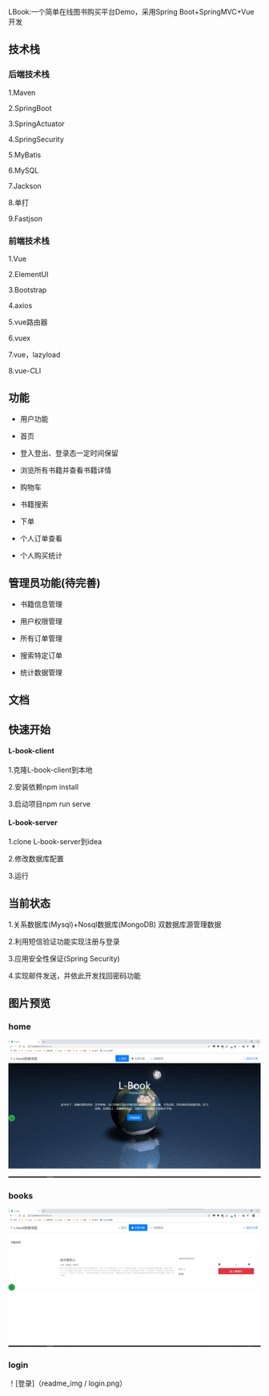 ﻿  

LBook:一个简单在线图书购买平台Demo，采用Spring Boot+SpringMVC+Vue开发


## 技术栈

### 后端技术栈

1.Maven

2.SpringBoot

3.SpringActuator

4.SpringSecurity

5.MyBatis

6.MySQL

7.Jackson

8.单打

9.Fastjson

### 前端技术栈

1.Vue

2.ElementUI

3.Bootstrap

4.axios

  

5.vue路由器

  

6.vuex

  

7.vue，lazyload

  

8.vue-CLI

  

## 功能

- 用户功能

  

- 首页

  

- 登入登出、登录态一定时间保留

  

- 浏览所有书籍并查看书籍详情

  

- 购物车

  

- 书籍搜索

  

- 下单

  

- 个人订单查看

  

- 个人购买统计

  

## 管理员功能(待完善)

- 书籍信息管理

  

- 用户权限管理

  

- 所有订单管理

  

- 搜索特定订单

  

- 统计数据管理

  
  

## 文档


  

## 快速开始

#### L-book-client

1.克隆L-book-client到本地

  

2.安装依赖npm install

  

3.启动项目npm run serve

  

#### L-book-server

1.clone L-book-server到idea

  

2.修改数据库配置

  

3.运行

  

## 当前状态

1.关系数据库(Mysql)+Nosql数据库(MongoDB) 双数据库源管理数据

  

2.利用短信验证功能实现注册与登录

  

3.应用安全性保证(Spring Security)

  

4.实现邮件发送，并依此开发找回密码功能

  
  

## 图片预览

  

### home

![home](readme_img/home.png)

### books

![books](readme_img/books.png)

### login

！[登录]（readme_img / login.png）
